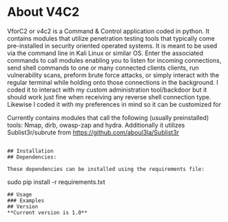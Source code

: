 # About V4C2
VforC2 or v4c2 is a Command & Control application coded in python. It contains modules that utilize penetration testing tools that typically come pre-installed in security oriented operated systems. It is meant to be used via the command line in Kali Linux or similar OS. Enter the associated commands to call modules enabling you to listen for incoming connections, send shell commands to one or many connected clients clients, run vulnerability scans, preform brute force attacks, or simply interact with the regular terminal while holding onto those connections in the background. I coded it to interact with my custom administration tool/backdoor but it should work just fine when receiving any reverse shell connection type. Likewise I coded it with my preferences in mind so it can be customized for 

Currently contains modules that call the following (usually preinstalled) tools: Nmap, dirb, owasp-zap and hydra.
Additionally it utilizes Sublist3r/subrute from https://github.com/aboul3la/Sublist3r
```

## Installation
## Dependencies:

These dependencies can be installed using the requirements file:
```
sudo pip install -r requirements.txt
```
## Usage
### Examples
## Version
**Current version is 1.0**
